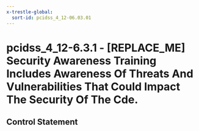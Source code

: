 ```yaml
---
x-trestle-global:
  sort-id: pcidss_4_12-06.03.01
---
```


# pcidss_4_12-6.3.1 - \[REPLACE_ME\] Security Awareness Training Includes Awareness Of Threats And Vulnerabilities That Could Impact The Security Of The Cde.

## Control Statement
